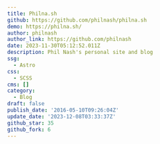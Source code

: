 ```yaml
---
title: Philna.sh
github: https://github.com/philnash/philna.sh
demo: https://philna.sh/
author: philnash
author_link: https://github.com/philnash
date: 2023-11-30T05:12:52.011Z
description: Phil Nash's personal site and blog
ssg:
  - Astro
css:
  - SCSS
cms: []
category:
  - Blog
draft: false
publish_date: '2016-05-10T09:26:04Z'
update_date: '2023-12-08T03:33:37Z'
github_star: 35
github_fork: 6
---
```

